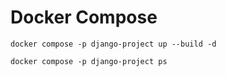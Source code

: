 # Docker Compose

```
docker compose -p django-project up --build -d
```

```
docker compose -p django-project ps
```
